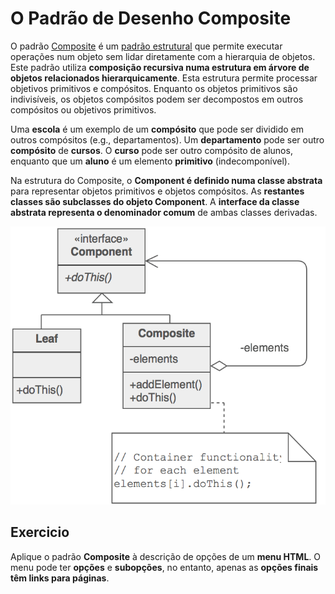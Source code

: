 # O Padrão de Desenho Composite

O padrão [Composite](https://sourcemaking.com/design_patterns/composite) é um [padrão estrutural](https://sourcemaking.com/design_patterns/structural_patterns) que permite executar operações num objeto sem lidar diretamente com a hierarquia de objetos. Este padrão utiliza **composição recursiva numa estrutura em árvore de objetos relacionados hierarquicamente**. Esta estrutura permite processar objetivos primitivos e compósitos. Enquanto os objetos primitivos são indivisíveis, os objetos compósitos podem ser decompostos em outros compósitos ou objetivos primitivos.

Uma **escola** é um exemplo de um **compósito** que pode ser dividido em outros compósitos (e.g., departamentos). Um **departamento** pode ser outro **compósito** de **cursos**. O **curso** pode ser outro compósito de alunos, enquanto que um **aluno** é um elemento **primitivo** (indecomponível).

Na estrutura do Composite, o **Component é definido numa classe abstrata** para representar objetos primitivos e objetos compósitos. As **restantes classes são subclasses do objeto Component**. A **interface da classe abstrata representa o denominador comum** de ambas classes derivadas.

![composite](./composite.png)

## Exercicio

Aplique o padrão **Composite** à descrição de opções de um **menu HTML**. O menu pode ter **opções** e **subopções**, no entanto, apenas as **opções finais têm links para páginas**.
